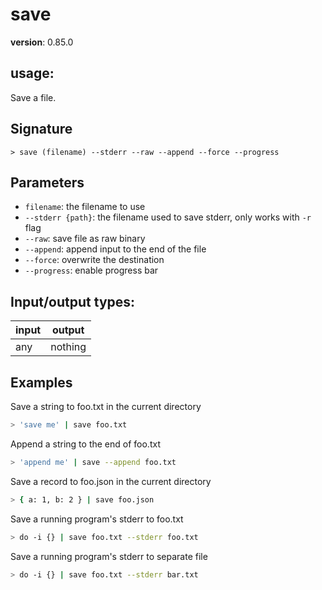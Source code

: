 # save

**version**: 0.85.0

## **usage**:

Save a file.

## Signature

`> save (filename) --stderr --raw --append --force --progress`

## Parameters

- `filename`: the filename to use
- `--stderr {path}`: the filename used to save stderr, only works with `-r` flag
- `--raw`: save file as raw binary
- `--append`: append input to the end of the file
- `--force`: overwrite the destination
- `--progress`: enable progress bar

## Input/output types:

| input | output  |
| ----- | ------- |
| any   | nothing |

## Examples

Save a string to foo.txt in the current directory

```bash
> 'save me' | save foo.txt
```

Append a string to the end of foo.txt

```bash
> 'append me' | save --append foo.txt
```

Save a record to foo.json in the current directory

```bash
> { a: 1, b: 2 } | save foo.json
```

Save a running program's stderr to foo.txt

```bash
> do -i {} | save foo.txt --stderr foo.txt
```

Save a running program's stderr to separate file

```bash
> do -i {} | save foo.txt --stderr bar.txt
```
